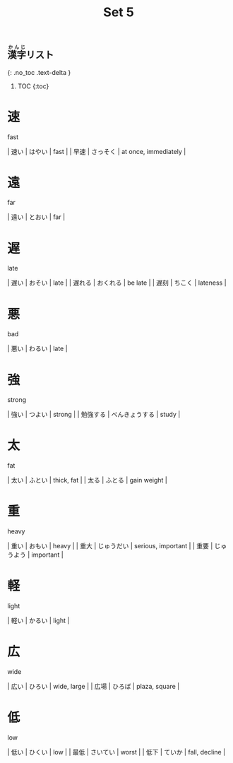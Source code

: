 ﻿---
layout: default
title: Set 5
parent: N4 Kanji List
grand_parent: <ruby>漢字<rt>かんじ</rt></ruby> Kanji
nav_order: 5
---

## <ruby>漢字<rt>かんじ</rt></ruby>リスト
{: .no_toc .text-delta }

1. TOC
{:toc}

# 速
fast

| 速い	| はやい | fast	|
| 早速	| さっそく | at once, immediately	|

# 遠
far

| 遠い	| とおい | far	|

# 遅
late

| 遅い	| おそい | late	|
| 遅れる	| おくれる | be late	|
| 遅刻	| ちこく | lateness	|

# 悪
bad

| 悪い	| わるい | late	|

# 強
strong

| 強い	| つよい | strong	|
| 勉強する	| べんきょうする | study	|

# 太
fat

| 太い	| ふとい | thick, fat	|
| 太る	| ふとる | gain weight	|

# 重
heavy

| 重い	| おもい | heavy	|
| 重大	| じゅうだい | serious, important |
| 重要	| じゅうよう | important |

# 軽
light

| 軽い	| かるい | light	|

# 広
wide

| 広い	| ひろい | wide, large	|
| 広場	| ひろば | plaza, square	|

# 低
low

| 低い	| ひくい | low	|
| 最低	| さいてい | worst |
| 低下	| ていか | fall, decline |
